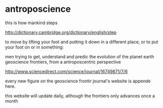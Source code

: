 # antroposcience

this is how mankind steps

http://dictionary.cambridge.org/dictionary/english/step

 to move by lifting your foot and putting it down in a different place, or to put your foot on or in something:

men trying to get, understand and predic the evolution of the planet earth
geoscience frontiers, from a antroposcentric perspective

http://www.sciencedirect.com/science/journal/16749871/7/6

every new figure on the geoscience frontir journal's website is appende here.

this website will update daily, although the frontiers only advances once a month
